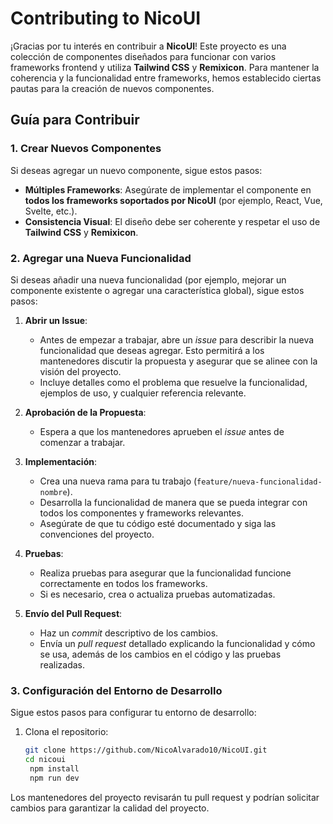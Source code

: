 # Contributing to NicoUI

¡Gracias por tu interés en contribuir a **NicoUI**! Este proyecto es una colección de componentes diseñados para funcionar con varios frameworks frontend y utiliza **Tailwind CSS** y **Remixicon**. Para mantener la coherencia y la funcionalidad entre frameworks, hemos establecido ciertas pautas para la creación de nuevos componentes.

## Guía para Contribuir
### 1. Crear Nuevos Componentes
Si deseas agregar un nuevo componente, sigue estos pasos:

- **Múltiples Frameworks**: Asegúrate de implementar el componente en **todos los frameworks soportados por NicoUI** (por ejemplo, React, Vue, Svelte, etc.).
- **Consistencia Visual**: El diseño debe ser coherente y respetar el uso de **Tailwind CSS** y **Remixicon**.

### 2. Agregar una Nueva Funcionalidad
Si deseas añadir una nueva funcionalidad (por ejemplo, mejorar un componente existente o agregar una característica global), sigue estos pasos:

1. **Abrir un Issue**:
   - Antes de empezar a trabajar, abre un _issue_ para describir la nueva funcionalidad que deseas agregar. Esto permitirá a los mantenedores discutir la propuesta y asegurar que se alinee con la visión del proyecto.
   - Incluye detalles como el problema que resuelve la funcionalidad, ejemplos de uso, y cualquier referencia relevante.

2. **Aprobación de la Propuesta**:
   - Espera a que los mantenedores aprueben el _issue_ antes de comenzar a trabajar.

3. **Implementación**:
   - Crea una nueva rama para tu trabajo (`feature/nueva-funcionalidad-nombre`).
   - Desarrolla la funcionalidad de manera que se pueda integrar con todos los componentes y frameworks relevantes.
   - Asegúrate de que tu código esté documentado y siga las convenciones del proyecto.

4. **Pruebas**:
   - Realiza pruebas para asegurar que la funcionalidad funcione correctamente en todos los frameworks.
   - Si es necesario, crea o actualiza pruebas automatizadas.

5. **Envío del Pull Request**:
   - Haz un _commit_ descriptivo de los cambios.
   - Envía un _pull request_ detallado explicando la funcionalidad y cómo se usa, además de los cambios en el código y las pruebas realizadas.


### 3. Configuración del Entorno de Desarrollo
Sigue estos pasos para configurar tu entorno de desarrollo:

1. Clona el repositorio:
   ```bash
   git clone https://github.com/NicoAlvarado10/NicoUI.git
   cd nicoui
    npm install
    npm run dev
    ```

Los mantenedores del proyecto revisarán tu pull request y podrían solicitar cambios para garantizar la calidad del proyecto.

